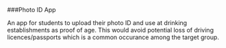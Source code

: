 ###Photo ID App

An app for students to upload their photo ID and use at drinking establishments as proof of age. This would avoid potential loss of driving licences/passports which is a common occurance among the target group. 


